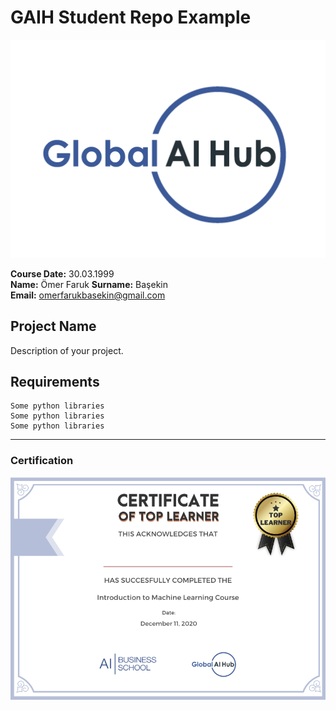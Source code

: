 # GAIH Student Repo Example
![](img/logo.png)

**Course Date:** 30.03.1999  
**Name:** Ömer Faruk
**Surname:** Başekin  
**Email:** omerfarukbasekin@gmail.com  

## Project Name
Description of your project.

## Requirements
```
Some python libraries
Some python libraries
Some python libraries
```
---

### Certification
![](img/certificate_ex.png)

